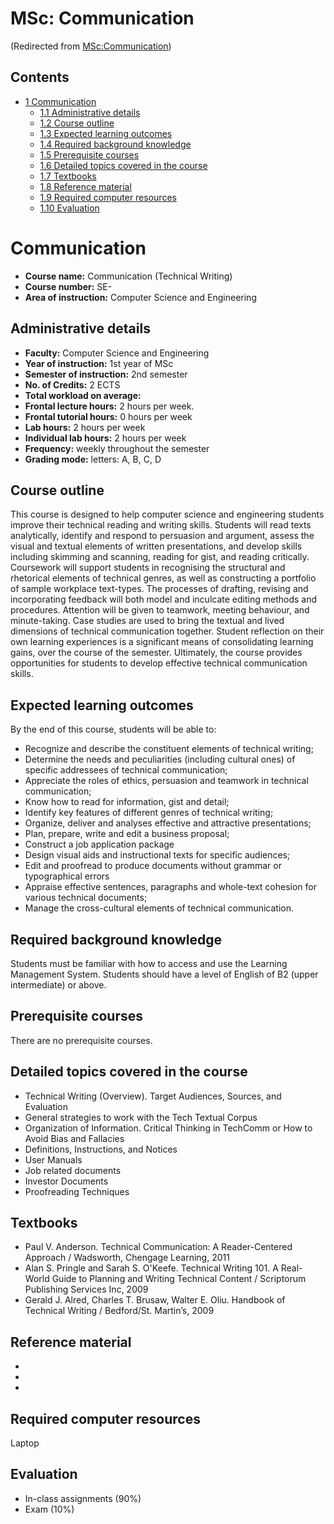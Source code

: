 






MSc: Communication
==================



(Redirected from [MSc:Communication](/index.php?title=MSc:Communication&redirect=no "MSc:Communication"))


Contents
--------


* [1 Communication](#Communication)
	+ [1.1 Administrative details](#Administrative_details)
	+ [1.2 Course outline](#Course_outline)
	+ [1.3 Expected learning outcomes](#Expected_learning_outcomes)
	+ [1.4 Required background knowledge](#Required_background_knowledge)
	+ [1.5 Prerequisite courses](#Prerequisite_courses)
	+ [1.6 Detailed topics covered in the course](#Detailed_topics_covered_in_the_course)
	+ [1.7 Textbooks](#Textbooks)
	+ [1.8 Reference material](#Reference_material)
	+ [1.9 Required computer resources](#Required_computer_resources)
	+ [1.10 Evaluation](#Evaluation)



Communication
=============


* **Course name:** Communication (Technical Writing)
* **Course number:** SE-
* **Area of instruction:** Computer Science and Engineering


Administrative details
----------------------


* **Faculty:** Computer Science and Engineering
* **Year of instruction:** 1st year of MSc
* **Semester of instruction:** 2nd semester
* **No. of Credits:** 2 ECTS
* **Total workload on average:**
* **Frontal lecture hours:** 2 hours per week.
* **Frontal tutorial hours:** 0 hours per week
* **Lab hours:** 2 hours per week
* **Individual lab hours:** 2 hours per week
* **Frequency:** weekly throughout the semester
* **Grading mode:** letters: A, B, C, D


Course outline
--------------


This course is designed to help computer science and engineering students improve their technical reading and writing skills. Students will read texts analytically, identify and respond to persuasion and argument, assess the visual and textual elements of written presentations, and develop skills including skimming and scanning, reading for gist, and reading critically. Coursework will support students in recognising the structural and rhetorical elements of technical genres, as well as constructing a portfolio of sample workplace text-types. The processes of drafting, revising and incorporating feedback will both model and inculcate editing methods and procedures. Attention will be given to teamwork, meeting behaviour, and minute-taking. Case studies are used to bring the textual and lived dimensions of technical communication together. Student reflection on their own learning experiences is a significant means of consolidating learning gains, over the course of the semester. Ultimately, the course provides opportunities for students to develop effective technical communication skills.



Expected learning outcomes
--------------------------


By the end of this course, students will be able to:



* Recognize and describe the constituent elements of technical writing;
* Determine the needs and peculiarities (including cultural ones) of specific addressees of technical communication;
* Appreciate the roles of ethics, persuasion and teamwork in technical communication;
* Know how to read for information, gist and detail;
* Identify key features of different genres of technical writing;
* Organize, deliver and analyses effective and attractive presentations;
* Plan, prepare, write and edit a business proposal;
* Construct a job application package
* Design visual aids and instructional texts for specific audiences;
* Edit and proofread to produce documents without grammar or typographical errors
* Appraise effective sentences, paragraphs and whole-text cohesion for various technical documents;
* Manage the cross-cultural elements of technical communication.


Required background knowledge
-----------------------------


Students must be familiar with how to access and use the Learning Management System. Students should have a level of English of B2 (upper intermediate) or above.



Prerequisite courses
--------------------


There are no prerequisite courses.



Detailed topics covered in the course
-------------------------------------


* Technical Writing (Overview). Target Audiences, Sources, and Evaluation
* General strategies to work with the Tech Textual Corpus
* Organization of Information. Critical Thinking in TechComm or How to Avoid Bias and Fallacies
* Definitions, Instructions, and Notices
* User Manuals
* Job related documents
* Investor Documents
* Proofreading Techniques


Textbooks
---------


* Paul V. Anderson. Technical Communication: A Reader-Centered Approach / Wadsworth, Chengage Learning, 2011
* Alan S. Pringle and Sarah S. O'Keefe. Technical Writing 101. A Real-World Guide to Planning and Writing Technical Content / Scriptorum Publishing Services Inc, 2009
* Gerald J. Alred, Charles T. Brusaw, Walter E. Oliu. Handbook of Technical Writing / Bedford/St. Martin’s, 2009


Reference material
------------------


* 
* 
* 


Required computer resources
---------------------------


Laptop



Evaluation
----------


* In-class assignments (90%)
* Exam (10%)










